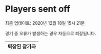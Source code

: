 # Players sent off
최종 업데이트: 2020년 12월 18일 15시 21분


경기 중 오류가 발생하는 경우 자동으로 퇴장됩니다.


| 퇴장된 참가자 |
|:---:|